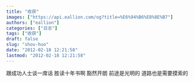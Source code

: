 ```yaml
---
title: "收获"
images: ["https://api.eallion.com/og?title=%E6%94%B6%E8%8E%B7"]
authors: ["eallion"]
categories: ["日志"]
tags: ["收获"]
draft: false
slug: "shou-huo"
date: "2012-02-18 12:21:58"
lastmod: "2012-02-18 12:21:58"
---
```


跟成功人士谈一席话
胜读十年书啊
豁然开朗
前途是光明的
道路也是需要摸索的

